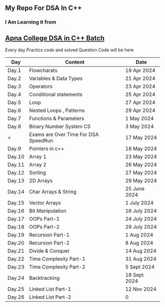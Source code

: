 ## My Repo For DSA In C++
### I Am Learning it from 
## [Apna College DSA in C++ Batch](https://www.apnacollege.in/course/cpp-dsa)

Every day Practics code and solved Question Code will be here    


| Day | Content | Date |
| -------- | -------- | -------- |
| Day.1 | Flowcharats | 19 Apr 2024 |
| Day.2 | Variables & Data Types | 21 Apr 2024 |
| Day.3 | Operators | 23 Apr 2024 |
| Day.4 | Conditional statements | 25 Apr 2024 |
| Day.5 | Loop| 27 Apr 2024 |
| Day.6 | Nested Loops , Patterns| 29 Apr 2024 |
| Day.7 | Functions & Parameters| 1 May 2024 |
| Day.8 | Binary Number System CS| 3 May 2024 |
| + | Exams are Over Time For DSA SpeedRun | 17 May 2024 |
| Day.9 | Pointers in c++| 18 May 2024 |
| Day.10 | Array 1 | 23 May 2024 |
| Day.11 | Array 2 | 26 May 2024 |
| Day.12 | Sorting | 27 May 2024 |
| Day.13 | 2D Arrays | 29 May 2024 |
| Day.14 | Char Arrays & String | 25 June 2024 |
| Day.15 | Vector Arrays | 1 July 2024 |
| Day.16 | Bit Manipulation | 16 July 2024 |
| Day.17 | OOPs Part-1 | 24 July 2024 |
| Day.18 | OOPs Part-2 | 29 July 2024 |
| Day.19 | Recursion Part-1 | 1 Aug 2024 |
| Day.20 | Recursion Part-2 | 8 Aug 2024 |
| Day.21 | Divide & Conquer | 14 Aug 2024 |
| Day.22 | Time Complexity Part-1 | 31 Aug 2024 |
| Day.23 | Time Complexity Part-2 | 5 Sept 2024 |
| Day.24 | Backtracking | 18 Sept 2024 |
| Day.25 | Linked List Part-1 | 12 Nov 2024 |
| Day.26 | Linked List Part-2 | 0 |

